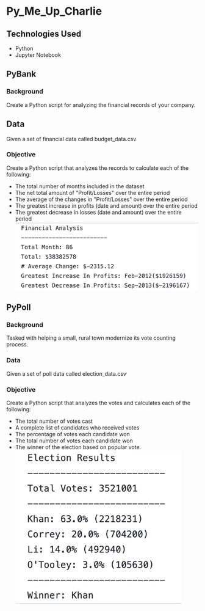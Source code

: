 # Py_Me_Up_Charlie

## Technologies Used
- Python
- Jupyter Notebook

## PyBank

### Background
Create a Python script for analyzing the financial records of your company.

## Data
Given a set of financial data called budget_data.csv

### Objective
Create a Python script that analyzes the records to calculate each of the following:
- The total number of months included in the dataset
- The net total amount of "Profit/Losses" over the entire period
- The average of the changes in "Profit/Losses" over the entire period
- The greatest increase in profits (date and amount) over the entire period
- The greatest decrease in losses (date and amount) over the entire period
![Bank-Results](PyBank/images/bank_results.png)

## PyPoll

### Background
Tasked with helping a small, rural town modernize its vote counting process.

### Data
Given a set of poll data called election_data.csv

### Objective
Create a Python script that analyzes the votes and calculates each of the following:
- The total number of votes cast
- A complete list of candidates who received votes
- The percentage of votes each candidate won
- The total number of votes each candidate won
- The winner of the election based on popular vote.
![Election-Results](PyPoll/images/election_results.png)
